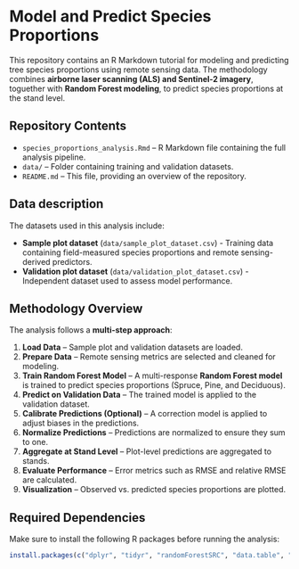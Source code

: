 # Model and Predict Species Proportions

This repository contains an R Markdown tutorial for modeling and predicting tree species proportions using remote sensing data. The methodology combines **airborne laser scanning (ALS) and Sentinel-2 imagery**, toguether with **Random Forest modeling**, to predict species proportions at the stand level.

## Repository Contents

- `species_proportions_analysis.Rmd` – R Markdown file containing the full analysis pipeline.
- `data/` – Folder containing training and validation datasets.
- `README.md` – This file, providing an overview of the repository.

## Data description

The datasets used in this analysis include:
- **Sample plot dataset** (`data/sample_plot_dataset.csv`) - Training data containing field-measured species proportions and remote sensing-derived predictors.
- **Validation plot dataset** (`data/validation_plot_dataset.csv`) - Independent dataset used to assess model performance.

## Methodology Overview

The analysis follows a **multi-step approach**:

1. **Load Data** – Sample plot and validation datasets are loaded.
2. **Prepare Data** – Remote sensing metrics are selected and cleaned for modeling.
3. **Train Random Forest Model** – A multi-response **Random Forest model** is trained to predict species proportions (Spruce, Pine, and Deciduous).
4. **Predict on Validation Data** – The trained model is applied to the validation dataset.
5. **Calibrate Predictions (Optional)** – A correction model is applied to adjust biases in the predictions.
6. **Normalize Predictions** – Predictions are normalized to ensure they sum to one.
7. **Aggregate at Stand Level** – Plot-level predictions are aggregated to stands.
8. **Evaluate Performance** – Error metrics such as RMSE and relative RMSE are calculated.
9. **Visualization** – Observed vs. predicted species proportions are plotted.

## Required Dependencies

Make sure to install the following R packages before running the analysis:

```r
install.packages(c("dplyr", "tidyr", "randomForestSRC", "data.table", "ggplot2"))
